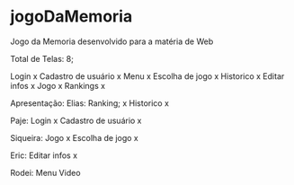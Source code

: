 # jogoDaMemoria
Jogo da Memoria desenvolvido para a matéria de Web

Total de Telas: 8;

Login x
Cadastro de usuário x
Menu x
Escolha de jogo x
Historico x
Editar infos x
Jogo x
Rankings x

Apresentação:
Elias:
Ranking; x
Historico x

Paje:
Login x
Cadastro de usuário x

Siqueira:
Jogo x
Escolha de jogo x

Eric:
Editar infos x

Rodei:
Menu 
Video